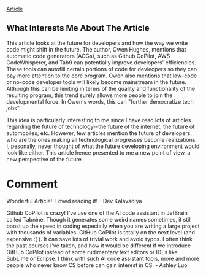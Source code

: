 [Article](https://www.zdnet.com/article/the-future-of-the-web-will-need-a-different-sort-of-software-developer/)

## What Interests Me About The Article

This article looks at the future for developers and how the way we write code might shift in the future. The author, Owen Hughes, mentions that automatic code generators (ACGs), such as Github CoPilot, AWS CodeWhisperer, and Tab9 can potentially improve developers' efficiencies. These tools can autofill certain portions of code for devleopers so they can pay more attention to the core program. Owen also mentions that low-code or no-code developer tools will likely become mainstream in the future. Although this can be limiting in terms of the quality and functionality of the resulting program, this trend surely allows more people to join the developmental force. In Owen's words, this can "further democratize tech jobs". 

This idea is particularly interesting to me since I have read lots of articles regarding the future of technology--the future of the internet, the future of automobiles, etc. However, few articles mention the future of developers, who are the ones making all technological progresses become realizations. I, pesonally, never thought of what the future developing environment would look like either. This article hence presented to me a new point of view, a new perspective of the future.

# Comment 
Wonderful Article!! Loved reading it! - Dev Kalavadiya

Github CoPilot is crazy! I've use one of the AI code assistant in JetBrain called Tabnine. Though it generates some weird names sometimes, it still boost up the speed in coding especially when you are writing a large project with thousands of variables. GitHub CoPilot is totally on the next level (and expensive :( ). It can save lots of trivial work and avoid typos. I often think the past courses I've taken, and how it would be different if we introduce GitHub CoPilot instead of some rudimentary text editors or IDEs like SubLime or Eclipse. I think with such AI code assistant tools, more and more people who never know CS before can gain interest in CS. - Ashley Luo

